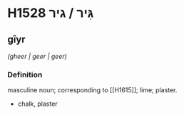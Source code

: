 # H1528 גִּיר / גיר

## gîyr

_(gheer | ɡeer | ɡeer)_

### Definition

masculine noun; corresponding to [[H1615]]; lime; plaster.

- chalk, plaster
